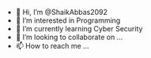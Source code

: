 - 👋 Hi, I’m @ShaikAbbas2092
- 👀 I’m interested in Programming
- 🌱 I’m currently learning Cyber Security
- 💞️ I’m looking to collaborate on ...
- 📫 How to reach me ...

<!---
ShaikAbbas2092/ShaikAbbas2092 is a ✨ special ✨ repository because its `README.md` (this file) appears on your GitHub profile.
You can click the Preview link to take a look at your changes.
--->
